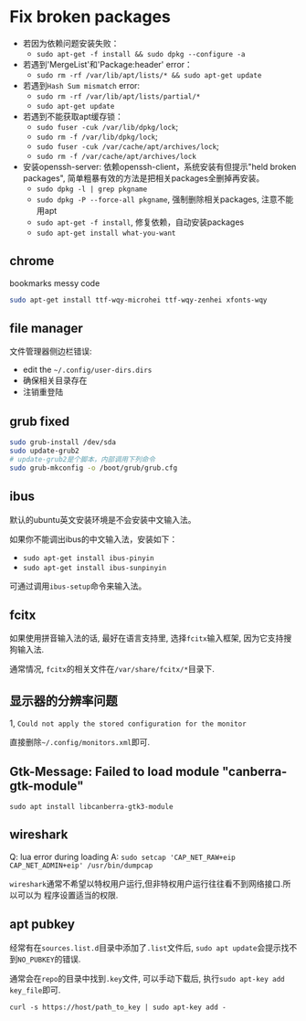 # Fix broken packages

* 若因为依赖问题安装失败：
  * `sudo apt-get -f install && sudo dpkg --configure -a`
* 若遇到'MergeList'和'Package:header' error：
  * `sudo rm -rf /var/lib/apt/lists/* && sudo apt-get update`
* 若遇到`Hash Sum mismatch` error:
  * `sudo rm -rf /var/lib/apt/lists/partial/*`
  * `sudo apt-get update`
* 若遇到不能获取apt缓存锁：
  * `sudo fuser -cuk /var/lib/dpkg/lock`;
  * `sudo rm -f /var/lib/dpkg/lock`;
  * `sudo fuser -cuk /var/cache/apt/archives/lock`;
  * `sudo rm -f /var/cache/apt/archives/lock`
* 安装openssh-server: 依赖openssh-client，系统安装有但提示"held broken packages", 简单粗暴有效的方法是把相关packages全删掉再安装。
  * `sudo dpkg -l | grep pkgname`
  * `sudo dpkg -P --force-all pkgname`, 强制删除相关packages, 注意不能用apt
  * `sudo apt-get -f install`, 修复依赖，自动安装packages
  * `sudo apt-get install what-you-want`

## chrome

bookmarks messy code

~~~ sh
sudo apt-get install ttf-wqy-microhei ttf-wqy-zenhei xfonts-wqy
~~~

## file manager

文件管理器侧边栏错误:

* edit the `~/.config/user-dirs.dirs`
* 确保相关目录存在
* 注销重登陆

## grub fixed

```sh
sudo grub-install /dev/sda
sudo update-grub2
# update-grub2是个脚本，内部调用下列命令
sudo grub-mkconfig -o /boot/grub/grub.cfg
```

## ibus

默认的ubuntu英文安装环境是不会安装中文输入法。

如果你不能调出ibus的中文输入法，安装如下：

* `sudo apt-get install ibus-pinyin`
* `sudo apt-get install ibus-sunpinyin`

可通过调用`ibus-setup`命令来输入法。

## fcitx

如果使用拼音输入法的话, 最好在语言支持里, 选择`fcitx`输入框架, 因为它支持搜狗输入法.

通常情况, `fcitx`的相关文件在`/var/share/fcitx/*`目录下.

## 显示器的分辨率问题

1, `Could not apply the stored configuration for the monitor`

直接删除`~/.config/monitors.xml`即可.

## Gtk-Message: Failed to load module "canberra-gtk-module"

`sudo apt install libcanberra-gtk3-module`

## wireshark

Q: lua error during loading
A: `sudo setcap 'CAP_NET_RAW+eip CAP_NET_ADMIN+eip' /usr/bin/dumpcap`

`wireshark`通常不希望以特权用户运行,但非特权用户运行往往看不到网络接口.所以可以为
程序设置适当的权限.

## apt pubkey

经常有在`sources.list.d`目录中添加了`.list`文件后, `sudo apt update`会提示找不到`NO_PUBKEY`的错误.

通常会在`repo`的目录中找到`.key`文件, 可以手动下载后, 执行`sudo apt-key add key_file`即可.

`curl -s https://host/path_to_key | sudo apt-key add -`